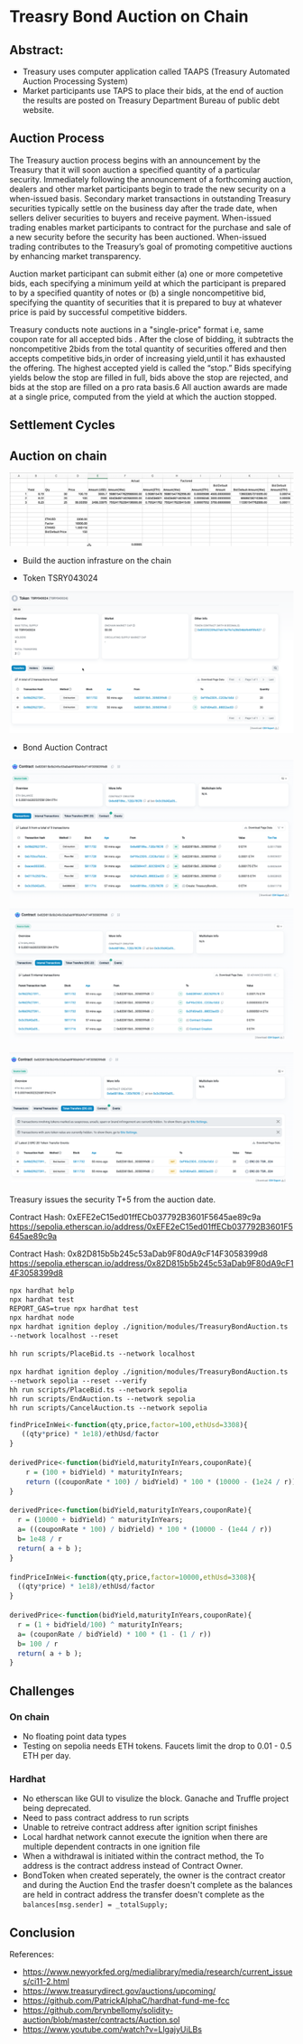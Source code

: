 # Treasry Bond Auction on Chain

## Abstract:

- Treasury uses computer application called TAAPS (Treasury Automated Auction Processing System)
- Market participants use TAPS to place their bids, at the end of auction the results are posted on Treasury Department Bureau of public debt website.

## Auction Process

The Treasury auction process begins with an announcement by the Treasury that it will soon auction a specified quantity of a particular security. Immediately following the announcement of a forthcoming auction, dealers and other market participants begin to trade the new security on a when-issued basis. Secondary market transactions in outstanding Treasury securities typically settle on the business day after the trade date, when sellers deliver securities to buyers and receive payment. When-issued trading enables market participants to contract for the purchase and sale of a new security before the security has been auctioned. When-issued trading contributes to the Treasury’s goal of promoting competitive auctions by enhancing market transparency.

Auction market participant can submit either (a) one or more competetive bids, each specifying a minimum yeild at which the participant is prepared to by a specified quantity of notes or (b) a single noncompetitive bid, specifying the quantity of securities that it is prepared to buy at whatever price is paid by successful competitive bidders.

Treasury conducts note auctions in a "single-price" format i.e, same coupon rate for all accepted bids . After the close of bidding, it subtracts the noncompetitive 2bids from the total quantity of securities offered and then accepts competitive bids,in order of increasing yield,until it has exhausted the offering. The highest accepted yield is called the “stop.” Bids specifying yields below the stop are filled in full, bids above the stop are rejected, and bids at the stop are filled on a pro rata basis.6 All auction awards are made at a single price, computed from the yield at which the auction stopped.

## Settlement Cycles

## Auction on chain

!["Fixture"](markdown/image-5.png "Fixture")

- Build the auction infrasture on the chain

- Token TSRY043024

![alt text](markdown/image-1.png)

- Bond Auction Contract

![alt text](markdown/image-2.png)

![alt text](markdown/image-3.png)

![alt text](markdown/image-4.png)

Treasury issues the security T+5 from the auction date.

Contract Hash: 0xEFE2eC15ed01ffECb037792B3601F5645ae89c9a
https://sepolia.etherscan.io/address/0xEFE2eC15ed01ffECb037792B3601F5645ae89c9a

Contract Hash: 0x82D815b5b245c53aDab9F80dA9cF14F3058399d8
https://sepolia.etherscan.io/address/0x82D815b5b245c53aDab9F80dA9cF14F3058399d8

```shell
npx hardhat help
npx hardhat test
REPORT_GAS=true npx hardhat test
npx hardhat node
npx hardhat ignition deploy ./ignition/modules/TreasuryBondAuction.ts --network localhost --reset

hh run scripts/PlaceBid.ts --network localhost

npx hardhat ignition deploy ./ignition/modules/TreasuryBondAuction.ts --network sepolia --reset --verify
hh run scripts/PlaceBid.ts --network sepolia
hh run scripts/EndAuction.ts --network sepolia
hh run scripts/CancelAuction.ts --network sepolia
```

```r
findPriceInWei<-function(qty,price,factor=100,ethUsd=3308){
   ((qty*price) * 1e18)/ethUsd/factor
}

derivedPrice<-function(bidYield,maturityInYears,couponRate){
    r = (100 + bidYield) * maturityInYears;
    return ((couponRate * 100) / bidYield) * 100 * (10000 - (1e24 / r)) + 1e28 / r;
}

derivedPrice<-function(bidYield,maturityInYears,couponRate){
  r = (10000 + bidYield) ^ maturityInYears;
  a= ((couponRate * 100) / bidYield) * 100 * (10000 - (1e44 / r))
  b= 1e48 / r
  return( a + b );
}

findPriceInWei<-function(qty,price,factor=10000,ethUsd=3308){
  ((qty*price) * 1e18)/ethUsd/factor
}

derivedPrice<-function(bidYield,maturityInYears,couponRate){
  r = (1 + bidYield/100) ^ maturityInYears;
  a= (couponRate / bidYield) * 100 * (1 - (1 / r))
  b= 100 / r
  return( a + b );
}
```

## Challenges

### On chain

- No floating point data types
- Testing on sepolia needs ETH tokens. Faucets limit the drop to 0.01 - 0.5 ETH per day.

### Hardhat

- No etherscan like GUI to visulize the block. Ganache and Truffle project being deprecated.
- Need to pass contract address to run scripts
- Unable to retreive contract address after ignition script finishes
- Local hardhat network cannot execute the ignition when there are multiple dependent contracts in one ignition file
- When a withdrawal is initiated within the contract method, the To address is the contract address instead of Contract Owner.
- BondToken when created seperately, the owner is the contract creator and during the Auction End the trasfer doesn't complete as the balances are held in contract address the transfer doesn't complete as the
  ` balances[msg.sender] = _totalSupply;`

## Conclusion

References:

- https://www.newyorkfed.org/medialibrary/media/research/current_issues/ci11-2.html
- https://www.treasurydirect.gov/auctions/upcoming/
- https://github.com/PatrickAlphaC/hardhat-fund-me-fcc
- https://github.com/brynbellomy/solidity-auction/blob/master/contracts/Auction.sol
- https://www.youtube.com/watch?v=LlgajyUiLBs
